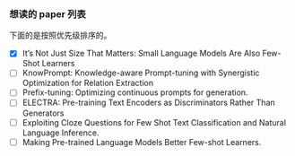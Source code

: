 ### 想读的 paper 列表

下面的是按照优先级排序的。

- [X] It’s Not Just Size That Matters: Small Language Models Are Also Few-Shot Learners
- [ ] KnowPrompt: Knowledge-aware Prompt-tuning with Synergistic Optimization for Relation Extraction
- [ ] Prefix-tuning: Optimizing continuous prompts for generation. 
- [ ] ELECTRA: Pre-training Text Encoders as Discriminators Rather Than Generators
- [ ] Exploiting Cloze Questions for Few Shot Text Classification and Natural Language Inference.
- [ ] Making Pre-trained Language Models Better Few-shot Learners.
